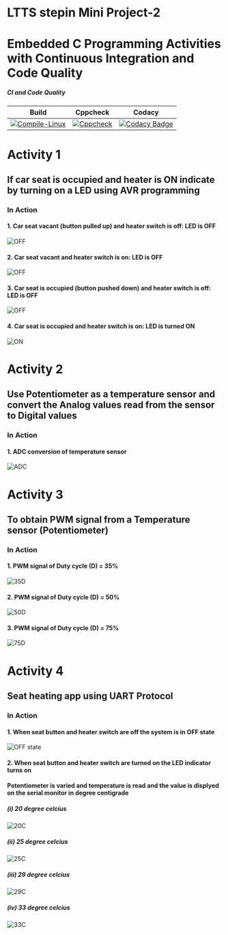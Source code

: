 # LTTS stepin Mini Project-2
# Embedded C Programming Activities with Continuous Integration and Code Quality


##### CI and Code Quality

|Build|Cppcheck|Codacy|
|:--:|:--:|:--:|
|[![Compile-Linux](https://github.com/99cherrys/Embedded-Activities/actions/workflows/compile.yml/badge.svg)](https://github.com/99cherrys/Embedded-Activities/actions/workflows/compile.yml)|[![Cppcheck](https://github.com/99cherrys/Embedded-Activities/actions/workflows/cppcheck.yml/badge.svg)](https://github.com/99cherrys/Embedded-Activities/actions/workflows/cppcheck.yml)| [![Codacy Badge](https://app.codacy.com/project/badge/Grade/e67c356d365c44ab8034f155c7f1e93a)](https://www.codacy.com/gh/99cherrys/Embedded-Activities/dashboard?utm_source=github.com&amp;utm_medium=referral&amp;utm_content=99cherrys/Embedded-Activities&amp;utm_campaign=Badge_Grade) |

# Activity 1 
   ## If car seat is occupied and heater is ON indicate by turning on a LED using AVR programming
   
### In Action

#### 1. Car seat vacant (button pulled up) and heater switch is off: LED is OFF
![OFF](Simulation/Activity1/1.png)

#### 2. Car seat vacant and heater switch is on: LED is OFF
![OFF](Simulation/Activity1/2.png)

#### 3. Car seat is occupied (button pushed down) and heater switch is off: LED is OFF
![OFF](Simulation/Activity1/3.jpeg)

#### 4. Car seat is occupied and heater switch is on: LED is turned ON
![ON](Simulation/Activity1/4.jpeg)

# Activity 2
   ## Use Potentiometer as a temperature sensor and convert the Analog values read from the sensor to Digital values
   
### In Action

#### 1. ADC conversion of temperature sensor 
![ADC](Simulation/Activity2/activity2.PNG)

# Activity 3 
   ## To obtain PWM signal from a Temperature sensor (Potentiometer)

### In Action

#### 1. PWM signal of Duty cycle (D) = 35% 
![35D](Simulation/Activity3/35D.PNG)

#### 2. PWM signal of Duty cycle (D) = 50% 
![50D](Simulation/Activity3/50D.PNG)

#### 3. PWM signal of Duty cycle (D) = 75% 
![75D](Simulation/Activity3/75D.PNG)

# Activity 4
   ## Seat heating app using UART Protocol
   
   ### In Action
   #### 1. When seat button and heater switch are off the system is in OFF state
   ![OFF state](Simulation/Activity4/off.PNG)
   
   #### 2. When seat button and heater switch are turned on the LED indicator turns on
   #### Potentiometer is varied and temperature is read and the value is displyed on the serial monitor in degree centigrade
   
   ##### (i) 20 degree celcius
   ![20C](Simulation/Activity4/20.PNG)

   ##### (ii) 25 degree celcius
   ![25C](Simulation/Activity4/25.PNG)
   
   ##### (iii) 29 degree celcius
   ![29C](Simulation/Activity4/29.PNG)
   
   ##### (iv) 33 degree celcius
   ![33C](Simulation/Activity4/33.PNG)
   
